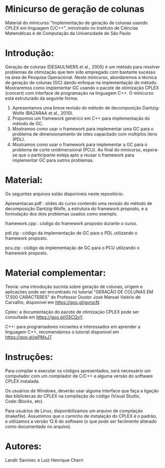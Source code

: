 # Minicurso de geração de colunas
Material do minicurso "Implementação de geração de colunas usando CPLEX em linguagem C/C++", ministrado no Instituto de Ciências Matemáticas e de Computação da Universidade de São Paulo


# Introdução:
Geração de colunas (DESAULNIERS et al., 2005) é um método para resolver problemas de otimização que tem sido empregado com bastante sucesso na área de Pesquisa Operacional. Neste minicurso, abordaremos a técnica de geração de colunas (GC) dando enfoque na implementação do método. Mostraremos como implementar GC usando o pacote de otimização CPLEX (concert) com interface de programação na linguagem C++. O minicurso está estruturado da seguinte forma:
  1) Apresentamos uma breve revisão do método de decomposição Dantzig-Wolfe (BAZARAA et al., 2010).
  2) Propomos um framework genérico em C++ para implementação do método de GC.
  3) Mostramos como usar o framework para implementar uma GC para o problema de dimensionamento de lotes capacitado com múltiplos itens (PDL).
  4) Mostramos como usar o framework para implementar a GC para o problema de corte unidimensional (PCU).
	Ao final do minicurso, espera-se que o participante esteja apto a reusar o framework para implementar GC para outros problemas.


# Material:
Os seguintes arquivos estão disponíveis neste repositório:

Apresentacao.pdf : slides do curso contendo uma revisão do método de decomposição Dantzig-Wolfe, a estrutura do framework proposto, e a formulação dos dois problemas usados como exemplo.

framework.cpp : código do framework proposto durante o curso.

pdl.zip : código da implementação de GC para o PDL utilizando o framework proposto.

pcu.zip : código da implementação de GC para o PCU utilizando o framework proposto.


# Material complementar:
Teoria: uma introdução sucinta sobre geração de colunas, origem e aplicações pode ser encontrado no tutorial "GERAÇÃO DE COLUNAS EM 17.500 CARACTERES" do Professor Doutor José Manuel Valério de Carvalho, disponível em https://goo.gl/gvrocN.

Cplex: a documentação do pacote de otimização CPLEX pode ser consultada em https://goo.gl/G5CQvY.

C++: para programadores iniciantes e interessados em aprender a linguagem C++, recomendamos o tutorial disponível em https://goo.gl/wPMxJ7.


# Instruções:
Para compilar e executar os códigos apresentados, será necessário um computador com um compilador de C/C++ e alguma versão do software CPLEX instalada.

Os usuários de Windows, deverão usar alguma interface que faça a ligação das bibliotecas do CPLEX na compilação do código (Visual Studio, Code::Blocks, etc).

Para usuários de Linux, disponibilizamos um arquivo de compilação (makefile). Assumimos que o caminho de instalação do CPLEX é o padrão, e utilizamos a versão 12.6 do software (o que pode ser facilmente alterado como documentado no arquivo).


# Autores:
Landir Saviniec e Luiz Henrique Cherri
